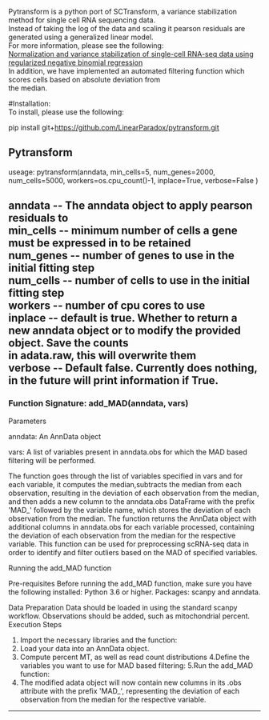 Pytransform is a python port of SCTransform, a variance stabilization method for single cell RNA sequencing data.  
Instead of taking the log of the data and scaling it pearson residuals are generated using a generalized linear model.  
For more information, please see the following:  
[Normalization and variance stabilization of single-cell RNA-seq data using regularized negative binomial regression](https://genomebiology.biomedcentral.com/articles/10.1186/s13059-019-1874-1)  
In addition, we have implemented an automated filtering function which scores cells based on absolute deviation from  
the median.  

#Installation:  
To install, please use the following:  

pip install git+https://github.com/LinearParadox/pytransform.git
  
  
## Pytransform  

useage: pytransform(anndata, min_cells=5, num_genes=2000, num_cells=5000, workers=os.cpu_count()-1, inplace=True,
                verbose=False )  

anndata -- The anndata object to apply pearson residuals to  
min_cells -- minimum number of cells a gene must be expressed in to be retained  
num_genes -- number of genes to use in the initial fitting step  
num_cells -- number of cells to use in the initial fitting step  
workers -- number of cpu cores to use  
inplace -- default is true. Whether to return a new anndata object or to modify the provided object.  **Save the counts  
in adata.raw, this will overwrite them**  
verbose -- Default false. Currently does nothing, in the future will print information if True.
---------------------------------------------------------------------------------------------------------  
  
  


### Function Signature: add_MAD(anndata, vars)  


Parameters

anndata: An AnnData object

vars: A list of variables present in anndata.obs for which the MAD based filtering will be performed.

The function goes through the list of variables specified in vars and for each variable, it computes the median,subtracts the median from each observation, resulting 
in the deviation of each observation from the median, and then adds a new column to the anndata.obs DataFrame with the prefix 'MAD_' followed by the variable name, 
which stores the deviation of each observation from the median. The function returns the AnnData object with additional columns in anndata.obs for each variable processed, 
containing the deviation of each observation from the median for the respective variable. This function can be used for preprocessing scRNA-seq data in order to identify and 
filter outliers based on the MAD of specified variables.

Running the add_MAD function

Pre-requisites
Before running the add_MAD function, make sure you have the following installed:
Python 3.6 or higher.
Packages: scanpy and anndata. 

Data Preparation
Data should be loaded in using the standard scanpy workflow. Observations should be added, such as mitochondrial percent.
Execution Steps

1. Import the necessary libraries and the function:
2. Load your data into an AnnData object.
3. Compute percent MT, as well as read count distributions
4.Define the variables you want to use for MAD based filtering:
5.Run the add_MAD function:
6. The modified adata object will now contain new columns in its .obs attribute with the prefix 'MAD_', representing the deviation of each observation from the median for the respective variable.

---------
